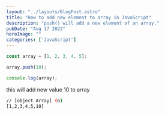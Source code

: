 ```yaml
---
layout: "../layouts/BlogPost.astro"
title: "How to add new element to array in JavaScript"
description: "push() will add a new element of an array."
pubDate: "Aug 17 2022"
heroImage: ""
categories: ['JavaScript']
--- 
```


```javascript
const array = [1, 2, 3, 4, 5];

array.push(10);

console.log(array);
```

this will add new value 10 to array

```bash
// [object Array] (6)
[1,2,3,4,5,10]
```